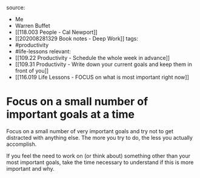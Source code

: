 source:
- Me
- Warren Buffet
- [[118.003 People - Cal Newport]] 
- [[202008281329 Book notes - Deep Work]]
tags: 
- #productivity 
- #life-lessons 
relevant:
- [[109.22 Productivity - Schedule the whole week in advance]]
- [[109.31 Productivity - Write down your current goals and keep them in front of you]]
- [[116.019 Life Lessons - FOCUS on what is most important right now]]

# Focus on a small number of important goals at a time

Focus on a small number of very important goals and try not to get distracted with anything else. The more you try to do, the less you actually accomplish. 

If you feel the need to work on (or think about) something other than your most important goals, take the time necessary to understand if this is more important and why.